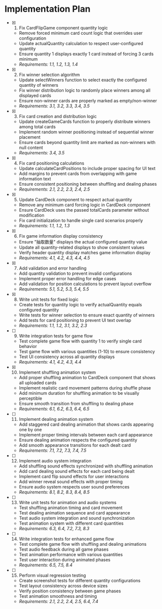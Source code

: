 # Implementation Plan

- [x] 1. Fix CardFlipGame component quantity logic





  - Remove forced minimum card count logic that overrides user configuration
  - Update actualQuantity calculation to respect user-configured quantity
  - Ensure quantity 1 displays exactly 1 card instead of forcing 3 cards minimum
  - _Requirements: 1.1, 1.2, 1.3, 1.4_

- [x] 2. Fix winner selection algorithm


  - Update selectWinners function to select exactly the configured quantity of winners
  - Fix winner distribution logic to randomly place winners among all displayed cards
  - Ensure non-winner cards are properly marked as empty/non-winner
  - _Requirements: 3.1, 3.2, 3.3, 3.4, 3.5_

- [x] 3. Fix card creation and distribution logic

  - Update createGameCards function to properly distribute winners among total cards
  - Implement random winner positioning instead of sequential winner placement
  - Ensure cards beyond quantity limit are marked as non-winners with null content
  - _Requirements: 3.4, 3.5_

- [x] 4. Fix card positioning calculations


  - Update calculateCardPositions to include proper spacing for UI text
  - Add margins to prevent cards from overlapping with game information text
  - Ensure consistent positioning between shuffling and dealing phases
  - _Requirements: 2.1, 2.2, 2.3, 2.4, 2.5_




- [x] 5. Update CardDeck component to respect actual quantity















  - Remove any minimum card forcing logic in CardDeck component
  - Ensure CardDeck uses the passed totalCards parameter without modification
  - Fix card initialization to handle single card scenarios properly
  - _Requirements: 1.1, 1.2, 1.3_

- [x] 6. Fix game information display consistency








  - Ensure "抽取数量" displays the actual configured quantity value
  - Update all quantity-related displays to show consistent values
  - Verify header quantity display matches game information display
  - _Requirements: 4.1, 4.2, 4.3, 4.4, 4.5_

- [x] 7. Add validation and error handling




  - Add quantity validation to prevent invalid configurations
  - Implement proper error handling for edge cases
  - Add validation for position calculations to prevent layout overflow
  - _Requirements: 5.1, 5.2, 5.3, 5.4, 5.5_

- [x] 8. Write unit tests for fixed logic












  - Create tests for quantity logic to verify actualQuantity equals configured quantity
  - Write tests for winner selection to ensure exact quantity of winners
  - Add tests for card positioning to prevent UI text overlap
  - _Requirements: 1.1, 1.2, 3.1, 3.2, 2.3_

- [ ] 9. Write integration tests for game flow
  - Test complete game flow with quantity 1 to verify single card behavior
  - Test game flow with various quantities (1-10) to ensure consistency
  - Test UI consistency across all quantity displays
  - _Requirements: 4.1, 4.2, 4.3, 4.4_

- [x] 10. Implement shuffling animation system


















































  - Add proper shuffling animation to CardDeck component that shows all uploaded cards
  - Implement realistic card movement patterns during shuffle phase
  - Add minimum duration for shuffling animation to be visually perceptible
  - Ensure smooth transition from shuffling to dealing phase
  - _Requirements: 6.1, 6.2, 6.3, 6.4, 6.5_

- [ ] 11. Implement dealing animation system


  - Add staggered card dealing animation that shows cards appearing one by one
  - Implement proper timing intervals between each card appearance
  - Ensure dealing animation respects the configured quantity
  - Add smooth appearance transitions for each dealt card
  - _Requirements: 7.1, 7.2, 7.3, 7.4, 7.5_

- [ ] 12. Implement audio system integration
  - Add shuffling sound effects synchronized with shuffling animation
  - Add card dealing sound effects for each card being dealt
  - Implement card flip sound effects for user interactions
  - Add winner reveal sound effects with proper timing
  - Ensure audio system respects user sound preferences
  - _Requirements: 8.1, 8.2, 8.3, 8.4, 8.5_

- [ ] 13. Write unit tests for animation and audio systems
  - Test shuffling animation timing and card movement
  - Test dealing animation sequence and card appearance
  - Test audio system integration and sound synchronization
  - Test animation system with different card quantities
  - _Requirements: 6.3, 6.4, 7.2, 7.3, 8.3_

- [ ] 14. Write integration tests for enhanced game flow
  - Test complete game flow with shuffling and dealing animations
  - Test audio feedback during all game phases
  - Test animation performance with various quantities
  - Test user interaction during animated phases
  - _Requirements: 6.5, 7.5, 8.4_

- [ ] 15. Perform visual regression testing
  - Create screenshot tests for different quantity configurations
  - Test layout consistency across device sizes
  - Verify position consistency between game phases
  - Test animation smoothness and timing
  - _Requirements: 2.1, 2.2, 2.4, 2.5, 6.4, 7.4_